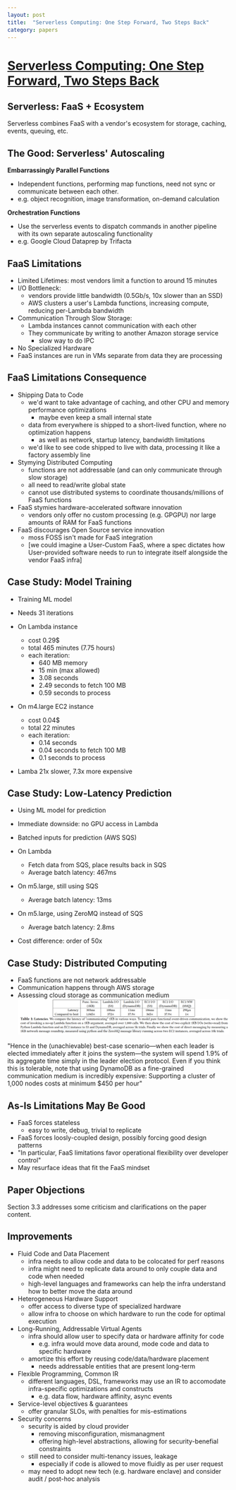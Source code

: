 ```yaml
---
layout: post
title:  "Serverless Computing: One Step Forward, Two Steps Back"
category: papers
---
```

# [Serverless Computing: One Step Forward, Two Steps Back](http://cidrdb.org/cidr2019/papers/p119-hellerstein-cidr19.pdf)

## Serverless: FaaS + Ecosystem
Serverless combines FaaS with a vendor's ecosystem for storage, caching, events, queuing, etc.


## The Good: Serverless' Autoscaling  
**Embarrassingly Parallel Functions**  
- Independent functions, performing map functions, need not sync or communicate between each other.  
- e.g. object recognition, image transformation, on-demand calculation

**Orchestration Functions**
- Use the serverless events to dispatch commands in another pipeline with its own separate autoscaling functionality 
- e.g. Google Cloud Dataprep by Trifacta

## FaaS Limitations
- Limited Lifetimes: most vendors limit a function to around 15 minutes
- I/O Bottleneck:
  - vendors provide little bandwidth (0.5Gb/s, 10x slower than an SSD)
  - AWS clusters a user's Lambda functions, increasing compute, reducing per-Lambda bandwidth
- Communication Through Slow Storage:
  - Lambda instances cannot communication with each other
  - They communicate by writing to another Amazon storage service
    - slow way to do IPC
- No Specialized Hardware
- FaaS instances are run in VMs separate from data they are processing

## FaaS Limitations Consequence
- Shipping Data to Code
  - we'd want to take advantage of caching, and other CPU and memory performance optimizations
    - maybe even keep a small internal state
  - data from everywhere is shipped to a short-lived function, where no optimization happens
    - as well as network, startup latency, bandwidth limitations
  - we'd like to see code shipped to live with data, processing it like a factory assembly line
-  Stymying Distributed Computing
   -  functions are not addressable (and can only communicate through slow storage)
   -  all need to read/write global state
   -  cannot use distributed systems to coordinate thousands/millions of FaaS functions
- FaaS stymies hardware-accelerated software innovation
  - vendors only offer no custom processing (e.g. GPGPU) nor large amounts of RAM for FaaS functions
- FaaS discourages Open Source service innovation
  - moss FOSS isn't made for FaaS integration
  - [we could imagine a User-Custom FaaS, where a spec dictates how User-provided software needs to run to integrate itself alongside the vendor FaaS infra]

## Case Study: Model Training
- Training ML model
- Needs 31 iterations

- On Lambda instance
  - cost 0.29$
  - total 465 minutes (7.75 hours)
  - each iteration:
    - 640 MB memory
    - 15 min (max allowed) 
    - 3.08 seconds
    - 2.49 seconds to fetch 100 MB
    - 0.59 seconds to process

- On m4.large EC2 instance
  - cost 0.04$
  - total 22 minutes
  - each iteration:
    - 0.14 seconds 
    - 0.04 seconds to fetch 100 MB
    - 0.1 seconds to process

- Lamba 21x slower, 7.3x more expensive

## Case Study: Low-Latency Prediction
- Using ML model for prediction
- Immediate downside: no GPU access in Lambda
- Batched inputs for prediction (AWS SQS)

- On Lambda
  - Fetch data from SQS, place results back in SQS
  - Average batch latency: 467ms
- On m5.large, still using SQS
  - Average batch latency: 13ms 
- On m5.large, using ZeroMQ instead of SQS
  - Average batch latency: 2.8ms

- Cost difference: order of 50x

## Case Study: Distributed Computing
- FaaS functions are not network addressable
- Communication happens through AWS storage
- Assessing cloud storage as communication medium
![serverless_one_step_forward_two_steps_back_distributed.PNG](/assets/serverless_one_step_forward_two_steps_back_distributed.PNG)

"Hence in the (unachievable) best-case scenario—when
each leader is elected immediately after it joins the system—the
system will spend 1.9% of its aggregate time simply in the leader
election protocol. Even if you think this is tolerable, note that using
DynamoDB as a fine-grained communication medium is incredibly
expensive: Supporting a cluster of 1,000 nodes costs at minimum
$450 per hour"

## As-Is Limitations May Be Good
- FaaS forces stateless
    - easy to write, debug, trivial to replicate  
- FaaS forces loosly-coupled design, possibly forcing good design patterns
- "In particular, FaaS limitations favor operational flexibility over developer control"
- May resurface ideas that fit the FaaS mindset    

## Paper Objections
Section 3.3 addresses some criticism and clarifications on the paper content.

## Improvements
- Fluid Code and Data Placement
    - infra needs to allow code and data to be colocated for perf reasons
    - infra might need to replicate data around to only couple data and code when needed 
    - high-level languages and frameworks can help the infra understand how to better move the data around
- Heterogeneous Hardware Support
    - offer access to diverse type of specialized hardware
    - allow infra to choose on which hardware to run the code for optimal execution
- Long-Running, Addressable Virtual Agents
    - infra should allow user to specify data or hardware affinity for code
        - e.g. infra would move data around, mode code and data to specific hardware 
    - amortize this effort by reusing code/data/hardware placement
        - needs addressable entities that are present long-term
- Flexible Programming, Common IR
    - different languages, DSL, frameworks may use an IR to accomodate infra-specific optimizations and constructs
        - e.g. data flow, hardware affinity, async events
- Service-level objectives & guarantees
    - offer granular SLOs, with penalties for mis-estimations
- Security concerns
    - security is aided by cloud provider
        - removing misconfiguration, mismanagment
        - offering high-level abstractions, allowing for security-benefial constraints
    - still need to consider multi-tenancy issues, leakage
        - especially if code is allowed to move fluidly as per user request
    - may need to adopt new tech (e.g. hardware enclave) and consider audit / post-hoc analysis